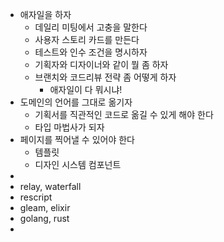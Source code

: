 - 애자일을 하자
	- 데일리 미팅에서 고충을 말한다
	- 사용자 스토리 카드를 만든다
	- 테스트와 인수 조건을 명시하자
	- 기획자와 디자이너와 같이 뭘 좀 하자
	- 브랜치와 코드리뷰 전략 좀 어떻게 하자
		- 애자일이 다 뭐시냐!
- 도메인의 언어를 그대로 옮기자
	- 기획서를 직관적인 코드로 옮길 수 있게 해야 한다
	- 타입 마법사가 되자
- 페이지를 찍어낼 수 있어야 한다
	- 템플릿
	- 디자인 시스템 컴포넌트
-
- relay, waterfall
- rescript
- gleam, elixir
- golang, rust
-